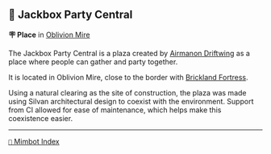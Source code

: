 ## 🎊 Jackbox Party Central

**🪧 Place** in [Oblivion Mire](<https://zeithalt.github.io/r/oblivion_mire.html>)

The Jackbox Party Central is a plaza created by [Airmanon Driftwing](<https://zeithalt.github.io/r/airmanon.html>) as a place where people can gather and party together. 

It is located in Oblivion Mire, close to the border with [Brickland Fortress](<https://zeithalt.github.io/r/brickland_fortress.html>).

Using a natural clearing as the site of construction, the plaza was made using Silvan architectural design to coexist with the environment. Support from CI allowed for ease of maintenance, which helps make this coexistence easier.

-----
[`📑` Mimbot Index](<https://zeithalt.github.io/r/#09e0>)
<!---
keywords: oblivion, mire, brickland, fortress, airmanon, driftwing, silvan, ci, party, plaza
aliases: 
-->